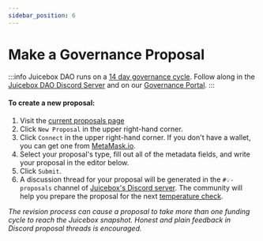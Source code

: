 ```yaml
---
sidebar_position: 6
---
```


# Make a Governance Proposal

:::info
Juicebox DAO runs on a [14 day governance cycle](../process). Follow along in the [Juicebox DAO Discord Server](https://discord.gg/juicebox) and on our [Governance Portal](https://jbdao.org).
:::

#### To create a new proposal:

1. Visit the [current proposals page](https://juicetool.xyz/nance/juicebox)
2. Click `New Proposal` in the upper right-hand corner.
3. Click `Connect` in the upper right-hand corner. If you don't have a wallet, you can get one from [MetaMask.io](https://metamask.io).
4. Select your proposal's type, fill out all of the metadata fields, and write your proposal in the editor below.
5. Click `Submit`.
6. A discussion thread for your proposal will be generated in the `#💡-proposals` channel of [Juicebox's Discord server](https://discord.gg/juicebox). The community will help you prepare the proposal for the next [temperature check](../process).

*The revision process can cause a proposal to take more than one funding cycle to reach the Juicebox snapshot. Honest and plain feedback in Discord proposal threads is encouraged.*
